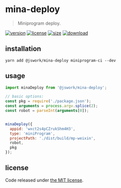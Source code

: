 # mina-deploy
> Miniprogram deploy.

[![version][version-image]][version-url]
[![license][license-image]][license-url]
[![size][size-image]][size-url]
[![download][download-image]][download-url]

## installation
```shell
yarn add @jswork/mina-deploy miniprogram-ci --dev
```

## usage
```js
import minaDeploy from '@jswork/mina-deploy';

// basic options:
const pkg = require('./package.json');
const arguments = process.argv.splice(2);
const robot = parseInt(arguments[0]);


minaDeploy({
  appid: 'wxct2s4pCZrukShm4H3',
  type: 'miniProgram',
  projectPath: './dist/build/mp-weixin',
  robot,
  pkg
});
```

## license
Code released under [the MIT license](https://github.com/afeiship/mina-deploy/blob/master/LICENSE.txt).

[version-image]: https://img.shields.io/npm/v/@jswork/mina-deploy
[version-url]: https://npmjs.org/package/@jswork/mina-deploy

[license-image]: https://img.shields.io/npm/l/@jswork/mina-deploy
[license-url]: https://github.com/afeiship/mina-deploy/blob/master/LICENSE.txt

[size-image]: https://img.shields.io/bundlephobia/minzip/@jswork/mina-deploy
[size-url]: https://github.com/afeiship/mina-deploy/blob/master/dist/mina-deploy.min.js

[download-image]: https://img.shields.io/npm/dm/@jswork/mina-deploy
[download-url]: https://www.npmjs.com/package/@jswork/mina-deploy
